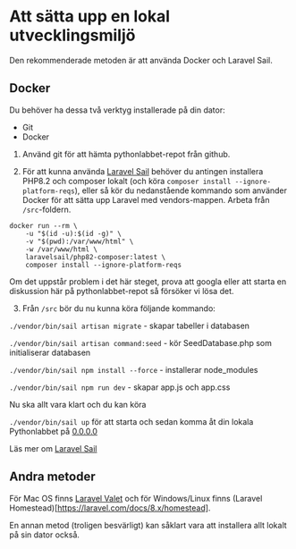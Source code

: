 # Att sätta upp en lokal utvecklingsmiljö
Den rekommenderade metoden är att använda Docker och Laravel Sail. 

## Docker

Du behöver ha dessa två verktyg installerade på din dator:
* Git
* Docker

1. Använd git för att hämta pythonlabbet-repot från github. 

2. För att kunna använda [Laravel Sail](https://laravel.com/docs/10.x/sail#installing-sail-into-existing-applications) behöver du antingen installera PHP8.2 och composer lokalt (och köra `composer install --ignore-platform-reqs`), eller så kör du nedanstående kommando som använder Docker för att sätta upp Laravel med vendors-mappen. Arbeta från `/src`-foldern.

```
docker run --rm \
    -u "$(id -u):$(id -g)" \
    -v "$(pwd):/var/www/html" \
    -w /var/www/html \
    laravelsail/php82-composer:latest \
    composer install --ignore-platform-reqs
```

Om det uppstår problem i det här steget, prova att googla eller att starta en diskussion här på pythonlabbet-repot så försöker vi lösa det.

3. Från `/src` bör du nu kunna köra följande kommando:

```./vendor/bin/sail artisan migrate``` - skapar tabeller i databasen

```./vendor/bin/sail artisan command:seed``` - kör SeedDatabase.php som initialiserar databasen

```./vendor/bin/sail npm install --force``` - installerar node_modules

```./vendor/bin/sail npm run dev``` - skapar app.js och app.css

Nu ska allt vara klart och du kan köra

```./vendor/bin/sail up``` för att starta och sedan komma åt din lokala Pythonlabbet på [0.0.0.0](http://0.0.0.0)

Läs mer om [Laravel Sail](https://laravel.com/docs/8.x/sail)

## Andra metoder
För Mac OS finns [Laravel Valet](https://laravel.com/docs/8.x/valet) och för Windows/Linux finns (Laravel Homestead)[https://laravel.com/docs/8.x/homestead].

En annan metod (troligen besvärligt) kan såklart vara att installera allt lokalt på sin dator också.